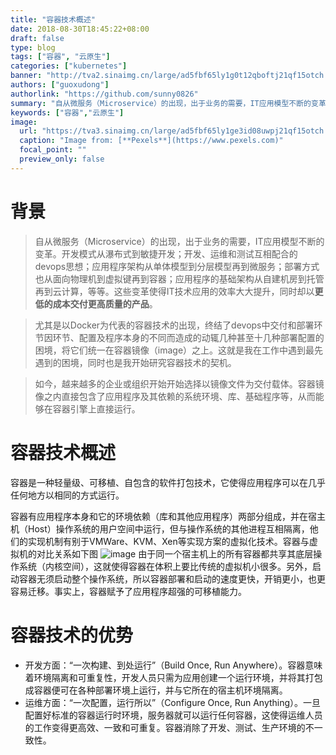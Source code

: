 ```yaml
---
title: "容器技术概述"
date: 2018-08-30T18:45:22+08:00
draft: false
type: blog
tags: ["容器", "云原生"]
categories: ["kubernetes"]
banner: "http://tva2.sinaimg.cn/large/ad5fbf65ly1g0t12qboftj21qf15otch.jpg"
authors: ["guoxudong"]
authorlink: "https://github.com/sunny0826"
summary: "自从微服务（Microservice）的出现，出于业务的需要，IT应用模型不断的变革。开发模式从瀑布式到敏捷开发；开发、运维和测试互相配合的devops思想；应用程序架构从单体模型到分层模型再到微服务；部署方式也从面向物理机到虚拟键再到容器；应用程序的基础架构从自建机房到托管再到云计算，等等。这些变革使得IT技术应用的效率大大提升，同时却以更低的成本交付更高质量的产品。"
keywords: ["容器","云原生"]
image:
  url: "https://tva3.sinaimg.cn/large/ad5fbf65ly1ge3id08uwpj21qf15otch.jpg"
  caption: "Image from: [**Pexels**](https://www.pexels.com)"
  focal_point: ""
  preview_only: false
---
```

# 背景

>自从微服务（Microservice）的出现，出于业务的需要，IT应用模型不断的变革。开发模式从瀑布式到敏捷开发；开发、运维和测试互相配合的devops思想；应用程序架构从单体模型到分层模型再到微服务；部署方式也从面向物理机到虚拟键再到容器；应用程序的基础架构从自建机房到托管再到云计算，等等。这些变革使得IT技术应用的效率大大提升，同时却以**更低的成本交付更高质量的产品**。

>尤其是以Docker为代表的容器技术的出现，终结了devops中交付和部署环节因环节、配置及程序本身的不同而造成的动辄几种甚至十几种部署配置的困境，将它们统一在容器镜像（image）之上。这就是我在工作中遇到最先遇到的困境，同时也是我开始研究容器技术的契机。

>如今，越来越多的企业或组织开始开始选择以镜像文件为交付载体。容器镜像之内直接包含了应用程序及其依赖的系统环境、库、基础程序等，从而能够在容器引擎上直接运行。

# 容器技术概述

容器是一种轻量级、可移植、自包含的软件打包技术，它使得应用程序可以在几乎任何地方以相同的方式运行。

容器有应用程序本身和它的环境依赖（库和其他应用程序）两部分组成，并在宿主机（Host）操作系统的用户空间中运行，但与操作系统的其他进程互相隔离，他们的实现机制有别于VMWare、KVM、Xen等实现方案的虚拟化技术。容器与虚拟机的对比关系如下图
![image](/images/source/vs.png)
由于同一个宿主机上的所有容器都共享其底层操作系统（内核空间），这就使得容器在体积上要比传统的虚拟机小很多。另外，启动容器无须启动整个操作系统，所以容器部署和启动的速度更快，开销更小，也更容易迁移。事实上，容器赋予了应用程序超强的可移植能力。

# 容器技术的优势

* 开发方面：“一次构建、到处运行”（Build Once, Run Anywhere）。容器意味着环境隔离和可重复性，开发人员只需为应用创建一个运行环境，并将其打包成容器便可在各种部署环境上运行，并与它所在的宿主机环境隔离。
* 运维方面：“一次配置，运行所以”（Configure Once, Run Anything）。一旦配置好标准的容器运行时环境，服务器就可以运行任何容器，这使得运维人员的工作变得更高效、一致和可重复。容器消除了开发、测试、生产环境的不一致性。
